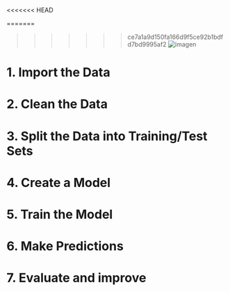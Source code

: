 <<<<<<< HEAD


=======
>>>>>>> ce7a1a9d150fa166d9f5ce92b1bdfd7bd9995af2
![imagen](https://scikit-learn.org/stable/_static/ml_map.png)


# 1. Import the Data
# 2. Clean the Data
# 3. Split the Data into Training/Test Sets
# 4. Create a Model
# 5. Train the Model
# 6. Make Predictions
# 7. Evaluate and improve
